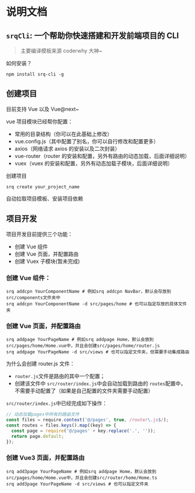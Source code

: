 # 说明文档

## `srqCli`: 一个帮助你快速搭建和开发前端项目的 CLI

> 主要编译模板来源 coderwhy 大神~

如何安装？

```shell
npm install srq-cli -g
```

## 创建项目

目前支持 Vue 以及 Vue@next~

vue 项目模块已经帮你配置：

- 常用的目录结构（你可以在此基础上修改）
- vue.config.js（其中配置了别名，你可以自行修改和配置更多）
- axios（网络请求 axios 的安装以及二次封装）
- vue-router（router 的安装和配置，另外有路由的动态加载，后面详细说明）
- vuex（vuex 的安装和配置，另外有动态加载子模块，后面详细说明）

创建项目

```shell
srq create your_project_name
```

自动拉取项目模板、安装项目依赖

## 项目开发

项目开发目前提供三个功能：

- 创建 Vue 组件
- 创建 Vue 页面，并配置路由
- 创建 Vuex 子模块(暂未完成)

### 创建 Vue 组件：

```shell
srq addcpn YourComponentName # 例如srq addcpn NavBar，默认会存放到src/components文件夹中
srq addcpn YourComponentName -d src/pages/home # 也可以指定存放的具体文件夹
```

### 创建 Vue 页面，并配置路由

```shell
srq addpage YourPageName # 例如srq addpage Home，默认会放到src/pages/home/Home.vue中，并且会创建src/pages/home/router.js
srq addpage YourPageName -d src/views # 也可以指定文件夹，但需要手动集成路由
```

为什么会创建 router.js 文件：

- `router.js`文件是路由的其中一个配置；
- 创建该文件中 `src/router/index.js`中会自动加载到路由的 `routes`配置中，不需要手动配置了（如果是自己配置的文件夹需要手动配置）

`src/router/index.js`中已经完成如下操作：

```js
// 动态加载pages中所有的路由文件
const files = require.context('@/pages', true, /router\.js$/);
const routes = files.keys().map((key) => {
  const page = require('@/pages' + key.replace('.', ''));
  return page.default;
});
```

### 创建 Vue3 页面，并配置路由

```shell
srq add3page YourPageName # 例如srq addpage Home，默认会放到src/pages/home/Home.vue中，并且会创建src/router/home/Home.ts
srq add3page YourPageName -d src/views # 也可以指定文件夹
```

